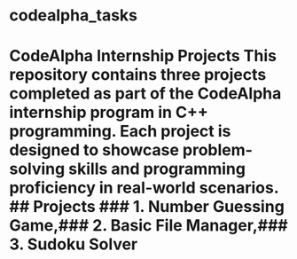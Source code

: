 # codealpha_tasks
# CodeAlpha Internship Projects  This repository contains three projects completed as part of the CodeAlpha internship program in C++ programming. Each project is designed to showcase problem-solving skills and programming proficiency in real-world scenarios.  ## Projects  ### 1. Number Guessing Game,### 2. Basic File Manager,### 3. Sudoku Solver
